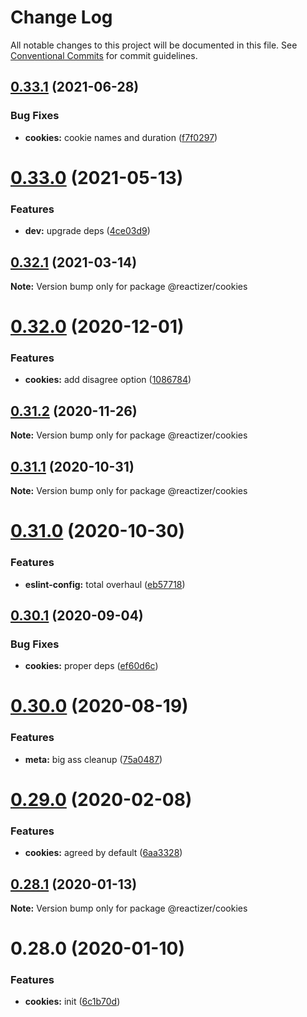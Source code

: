 # Change Log

All notable changes to this project will be documented in this file.
See [Conventional Commits](https://conventionalcommits.org) for commit guidelines.

## [0.33.1](https://github.com/oreqizer/reactizer/compare/@reactizer/cookies@0.33.0...@reactizer/cookies@0.33.1) (2021-06-28)


### Bug Fixes

* **cookies:** cookie names and duration ([f7f0297](https://github.com/oreqizer/reactizer/commit/f7f0297bc7ef88e324a4a293dfcc4e6155e22f09))





# [0.33.0](https://github.com/oreqizer/reactizer/compare/@reactizer/cookies@0.32.1...@reactizer/cookies@0.33.0) (2021-05-13)


### Features

* **dev:** upgrade deps ([4ce03d9](https://github.com/oreqizer/reactizer/commit/4ce03d96f7b3b43d84750b3ebef7605ea07240d8))





## [0.32.1](https://github.com/oreqizer/reactizer/compare/@reactizer/cookies@0.32.0...@reactizer/cookies@0.32.1) (2021-03-14)

**Note:** Version bump only for package @reactizer/cookies





# [0.32.0](https://github.com/oreqizer/reactizer/compare/@reactizer/cookies@0.31.2...@reactizer/cookies@0.32.0) (2020-12-01)


### Features

* **cookies:** add disagree option ([1086784](https://github.com/oreqizer/reactizer/commit/1086784f35b27a2dca27edb1d71b91f653e9d4c0))





## [0.31.2](https://github.com/oreqizer/reactizer/compare/@reactizer/cookies@0.31.1...@reactizer/cookies@0.31.2) (2020-11-26)

**Note:** Version bump only for package @reactizer/cookies





## [0.31.1](https://github.com/oreqizer/reactizer/compare/@reactizer/cookies@0.31.0...@reactizer/cookies@0.31.1) (2020-10-31)

**Note:** Version bump only for package @reactizer/cookies





# [0.31.0](https://github.com/oreqizer/reactizer/compare/@reactizer/cookies@0.30.1...@reactizer/cookies@0.31.0) (2020-10-30)


### Features

* **eslint-config:** total overhaul ([eb57718](https://github.com/oreqizer/reactizer/commit/eb5771873dc654f0ccaf31c394fdbfa18bc5a0d2))





## [0.30.1](https://github.com/oreqizer/reactizer/compare/@reactizer/cookies@0.30.0...@reactizer/cookies@0.30.1) (2020-09-04)


### Bug Fixes

* **cookies:** proper deps ([ef60d6c](https://github.com/oreqizer/reactizer/commit/ef60d6c2d63d46686901cccd9b3580e23dc45459))





# [0.30.0](https://github.com/oreqizer/reactizer/compare/@reactizer/cookies@0.29.0...@reactizer/cookies@0.30.0) (2020-08-19)


### Features

* **meta:** big ass cleanup ([75a0487](https://github.com/oreqizer/reactizer/commit/75a0487ef0a281647912a893982ecd380b953b7b))





# [0.29.0](https://github.com/oreqizer/reactizer/compare/@reactizer/cookies@0.28.1...@reactizer/cookies@0.29.0) (2020-02-08)


### Features

* **cookies:** agreed by default ([6aa3328](https://github.com/oreqizer/reactizer/commit/6aa3328c057bf294c3c27f04a8d83d8715963945))





## [0.28.1](https://github.com/oreqizer/reactizer/compare/@reactizer/cookies@0.28.0...@reactizer/cookies@0.28.1) (2020-01-13)

**Note:** Version bump only for package @reactizer/cookies





# 0.28.0 (2020-01-10)


### Features

* **cookies:** init ([6c1b70d](https://github.com/oreqizer/reactizer/commit/6c1b70dd5025d84d72af30e3d87ed804306b9a00))
